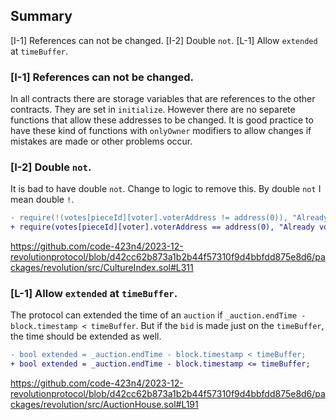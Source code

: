 ## Summary
[I-1] References can not be changed.
[I-2] Double `not`.
[L-1] Allow `extended` at `timeBuffer`.

### [I-1] References can not be changed.
In all contracts there are storage variables that are references to the other contracts. They are set in `initialize`. However there are no separete functions that allow these addresses to be changed. It is good practice to have these kind of functions with `onlyOwner` modifiers to allow changes if mistakes are made or other problems occur.

### [I-2] Double `not`.
It is bad to have double `not`. Change to logic to remove this. By double `not` I mean double `!`.

```diff
- require(!(votes[pieceId][voter].voterAddress != address(0)), "Already voted");
+ require(votes[pieceId][voter].voterAddress == address(0), "Already voted");
```

https://github.com/code-423n4/2023-12-revolutionprotocol/blob/d42cc62b873a1b2b44f57310f9d4bbfdd875e8d6/packages/revolution/src/CultureIndex.sol#L311

### [L-1] Allow `extended` at `timeBuffer`.
The protocol can extended the time of an `auction` if `_auction.endTime - block.timestamp < timeBuffer`. But if the `bid` is made just on the `timeBuffer`, the time should be extended as well.

```diff
- bool extended = _auction.endTime - block.timestamp < timeBuffer;
+ bool extended = _auction.endTime - block.timestamp <= timeBuffer;
```

https://github.com/code-423n4/2023-12-revolutionprotocol/blob/d42cc62b873a1b2b44f57310f9d4bbfdd875e8d6/packages/revolution/src/AuctionHouse.sol#L191